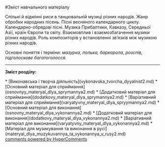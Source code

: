 <div id="hypercomments_widget" class="js-hypercomments-widget invisible"></div>


#Зміст навчального матеріалу

Спільні й відмінні риси в танцювальній музиці різних народів. Жанр обробки народних пісень. Пісні весняного календарного циклу. Календарно-обрядові пісні. Музика Прибалтики, Кавказу, Середньої Азії, країн Європи та світу. Взаємовплив і взаємозбагачення музики різних народів. Роль композиторів у встановленні зв’язків між музикою різних народів. 

Основні поняття і терміни: *мазурка, полька, баркарола,  розспів, підголоскове  багатоголосся.*

<hr>
<p><b>Зміст розділу:</b></p>
   * [Виконавська і творча діяльність](vуkonavska_tvorcha_dyyalnist2.md)
   * [Основний матеріал для сприймання](osnovnуy_materyal_dlya_sprуmannya2.md)
   * [Додатковий матеріал для сприймання](dodatkovу_materyal_dlya_sprуmannya2.md)
   * [Варіативний матеріал для сприймання](varyatуvnу_materyal_dlya_sprуymannya2.md)
   * [Основний матеріал для  виконання](osnovnу_materyal_dlya_vуkonannya2.md)
   * [Додатковий матеріал для виконання](dodatkovу_materyal_dlya_vуkonannya2.md)
   * [Варіативний матеріал для виконання](varyatуvnу_materyal_dlya_vуkonannya2.md)
   * [Матеріал для музикування та виконання в русі](materyal_dlya_muzуkuvannya_ta_vуkonannya_v_rusy2.md)

<div class="js-hypercomments-container">
    <a href="http://hypercomments.com" class="hc-link" title="comments widget">comments powered by HyperComments</a>
</div>